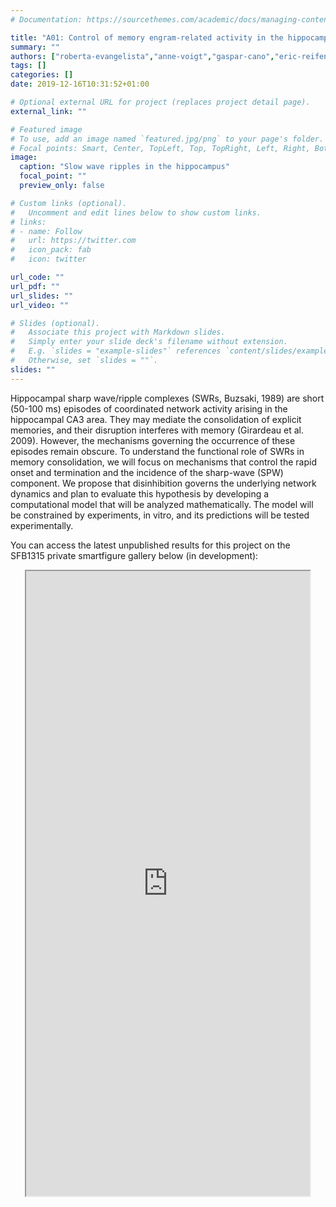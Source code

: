 ```yaml
---
# Documentation: https://sourcethemes.com/academic/docs/managing-content/

title: "A01: Control of memory engram-related activity in the hippocampus: focus on disinhibition"
summary: ""
authors: ["roberta-evangelista","anne-voigt","gaspar-cano","eric-reifenstein","nikolaus-maier","dietmar-schmitz","richard-kempter"]
tags: []
categories: []
date: 2019-12-16T10:31:52+01:00

# Optional external URL for project (replaces project detail page).
external_link: ""

# Featured image
# To use, add an image named `featured.jpg/png` to your page's folder.
# Focal points: Smart, Center, TopLeft, Top, TopRight, Left, Right, BottomLeft, Bottom, BottomRight.
image:
  caption: "Slow wave ripples in the hippocampus"
  focal_point: ""
  preview_only: false

# Custom links (optional).
#   Uncomment and edit lines below to show custom links.
# links:
# - name: Follow
#   url: https://twitter.com
#   icon_pack: fab
#   icon: twitter

url_code: ""
url_pdf: ""
url_slides: ""
url_video: ""

# Slides (optional).
#   Associate this project with Markdown slides.
#   Simply enter your slide deck's filename without extension.
#   E.g. `slides = "example-slides"` references `content/slides/example-slides.md`.
#   Otherwise, set `slides = ""`.
slides: ""
---
```

<DIV class="article-container" markdown="1">
<DIV class="article-style" markdown="1">
  
Hippocampal sharp wave/ripple complexes (SWRs, Buzsaki, 1989) are short (50-100 ms) episodes of coordinated network activity arising in the hippocampal CA3 area. They may mediate the consolidation of explicit memories, and their disruption interferes with memory (Girardeau et al. 2009). However, the mechanisms governing the occurrence of these episodes remain obscure. To understand the functional role of SWRs in memory consolidation, we will focus on mechanisms that control the rapid onset and termination and the incidence of the sharp-wave (SPW) component. We propose that disinhibition governs the underlying network dynamics and plan to evaluate this hypothesis by developing a computational model that will be analyzed mathematically. The model will be constrained by experiments, in vitro, and its predictions will be tested experimentally.

You can access the latest unpublished results for this project on the SFB1315 private smartfigure gallery below (in development): 
</DIV>
</DIV>

<center>
<iframe src ="https://sdash.sourcedata.io/dashboard" height=1000px width=90% ></iframe>
</center>
